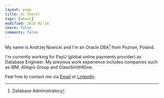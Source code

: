 ```yaml
---
layout: page
title: Hi there!
tags: [about]
modified: 2016-02-24
share: false
comments: false
---
```


My name is Andrzej Nowicki and I'm an Oracle DBA[^1] from Poznań, Poland.

I'm currently working for PayU (global online payments provider) as Database Engineer. My previous work experience includes companies such as IBM, Allegro Group and GlaxoSmithKline.

Feel free to contact me via <a href="mailto:{{ site.author.email }}" target="_blank"><i class="fa fa-fw fa-envelope-square"></i> Email</a> or <a href="http://linkedin.com/in/{{ site.author.linkedin }}" target="_blank"><i class="fa fa-fw fa-linkedin-square"></i> LinkedIn</a>. 

[^1]: Database Administrator
